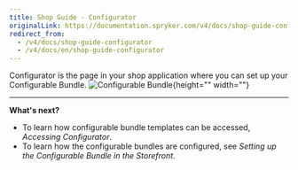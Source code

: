 ```yaml
---
title: Shop Guide - Configurator
originalLink: https://documentation.spryker.com/v4/docs/shop-guide-configurator
redirect_from:
  - /v4/docs/shop-guide-configurator
  - /v4/docs/en/shop-guide-configurator
---
```


Configurator is the page in your shop application where you can set up your Configurable Bundle.
![Configurable Bundle](https://spryker.s3.eu-central-1.amazonaws.com/docs/User+Guides/Shop+User+Guides/Configurator/conf-bundle.gif){height="" width=""}

***
**What's next?**

* To learn how configurable bundle templates can be accessed, *Accessing Configurator*.
* To learn how the configurable bundles are configured, see *Setting up the Configurable Bundle in the Storefront*.
